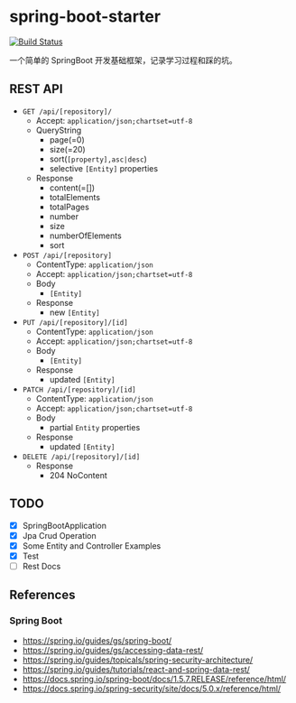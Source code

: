 # spring-boot-starter

[![Build Status](https://travis-ci.org/muxfe/spring-boot-starter.svg?branch=master)](https://travis-ci.org/muxfe/spring-boot-starter.svg?branch=master)

一个简单的 SpringBoot 开发基础框架，记录学习过程和踩的坑。

## REST API

- `GET /api/[repository]/`
  - Accept: `application/json;chartset=utf-8`
  - QueryString
    - page(=0)
    - size(=20)
    - sort(`[property],asc|desc`)
    - selective `[Entity]` properties
  - Response
    - content(=[])
    - totalElements
    - totalPages
    - number
    - size
    - numberOfElements
    - sort
- `POST /api/[repository]`
  - ContentType: `application/json`
  - Accept: `application/json;chartset=utf-8`
  - Body
    - `[Entity]`
  - Response
    - new `[Entity]`
- `PUT /api/[repository]/[id]`
  - ContentType: `application/json`
  - Accept: `application/json;chartset=utf-8`
  - Body
    - `[Entity]`
  - Response
    - updated `[Entity]`
- `PATCH /api/[repository]/[id]`
  - ContentType: `application/json`
  - Accept: `application/json;chartset=utf-8`
  - Body
    - partial `Entity` properties
  - Response
    - updated `[Entity]`
- `DELETE /api/[repository]/[id]`
  - Response
    - 204 NoContent

## TODO

- [X] SpringBootApplication
- [X] Jpa Crud Operation
- [X] Some Entity and Controller Examples
- [X] Test
- [ ] Rest Docs

## References

### Spring Boot

- <https://spring.io/guides/gs/spring-boot/>
- <https://spring.io/guides/gs/accessing-data-rest/>
- <https://spring.io/guides/topicals/spring-security-architecture/>
- <https://spring.io/guides/tutorials/react-and-spring-data-rest/>
- <https://docs.spring.io/spring-boot/docs/1.5.7.RELEASE/reference/html/>
- <https://docs.spring.io/spring-security/site/docs/5.0.x/reference/html/>